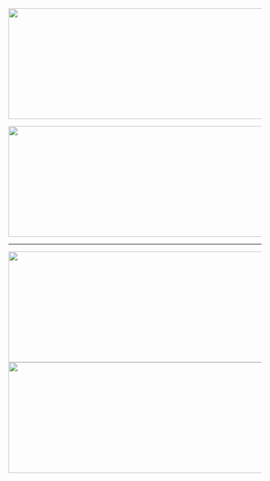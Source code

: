 

<div id="header" align="center">
  <img src="https://komarev.com/ghpvc/?username=jpedrou&style=for-the-badge&color=orange" alt=""/>
</div>


<div align="center">
  <img width="800" height="220" src="https://github-profile-trophy.vercel.app/?username=jpedrou&title=Stars,Followers,Commits,Repositories,MultipleLang,PullRequest&theme=onedark">
</div>

<p align="center">
  <img width="800" height="220" src="https://streak-stats.demolab.com?user=jpedrou&theme=highcontrast&hide_border=true&border_radius=5&card_width=800">
</p>


---


<p align="center">
  <img width="600" height="220" src="https://github-readme-stats.vercel.app/api?username=jpedrou&show_icons=true&theme=vision-friendly-dark">
  <img width="800" height="220" src="https://github-readme-stats.vercel.app/api/top-langs/?username=jpedrou&size_weight=0.0005&count_weight=0.3&layout=compact&theme=vision-friendly-dark">
</p>
